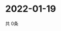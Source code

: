 # 2022-01-19
  共 0条

  <!-- BEGIN -->
  <!-- 最后更新时间Wed Jan 19 2022 15:03:42 GMT+0000 (Coordinated Universal Time) -->
  
  <!-- END -->
  
  